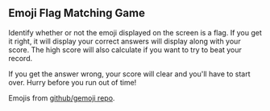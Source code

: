 ## Emoji Flag Matching Game

Identify whether or not the emoji displayed on the screen is a flag. If you get it right, it will display your correct answers will display along with your score. The high score will also calculate if you want to try to beat your record. 

If you get the answer wrong, your score will clear and you'll have to start over. Hurry before you run out of time!

Emojis from [github/gemoji repo](https://github.com/github/gemoji).